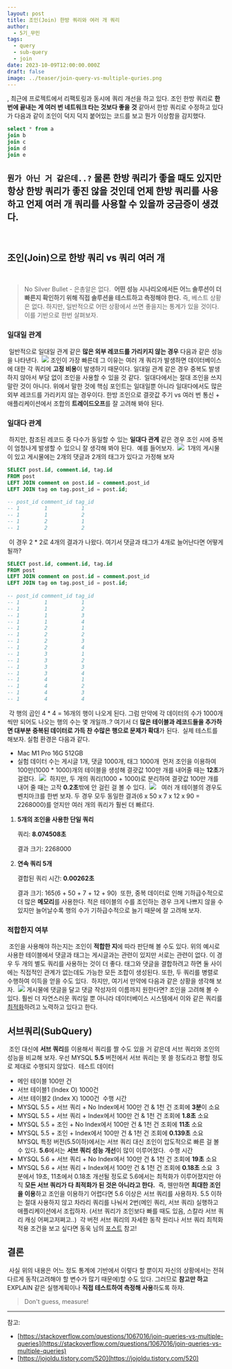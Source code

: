 ```yaml
---
layout: post
title: 조인(Join) 한방 쿼리와 여러 개 쿼리
author:
  - 5기_무민
tags:
  - query
  - sub-query
  - join
date: 2023-10-09T12:00:00.000Z
draft: false
image: ../teaser/join-query-vs-multiple-quries.png
---
```

,​
최근에 프로젝트에서 리팩토링과 동시에 쿼리 개선을 하고 있다. 조인 한방 쿼리로 **한 번에 끝내는 게 여러 번 네트워크 타는 것보다 좋을 것** 같아서 한방 쿼리로 수정하고 있다가 다음과 같이 조인이 덕지 덕지 붙어있는 코드를 보고 뭔가 이상함을 감지했다.
​
```sql
select * from a
join b
join c
join d
join e
```
​
`뭔가 아닌 거 같은데..?` 물론 한방 쿼리가 좋을 때도 있지만 항상 한방 쿼리가 좋진 않을 것인데 **언제 한방 쿼리를 사용하고 언제 여러 개 쿼리를 사용**할 수 있을까 궁금증이 생겼다.
​
---
​
## 조인(Join)으로 한방 쿼리 vs 쿼리 여러 개
​
> No Silver Bullet - 은총알은 없다.
​
**어떤 성능 시나리오에서든 어느 솔루션이 더 빠른지 확인하기 위해 직접 솔루션을 테스트하고 측정해야 한다.** 즉, 베스트 상황은 없다. 하지만, 일반적으로 어떤 상황에서 쓰면 좋을지는 통계가 있을 것이다. 이를 기반으로 한번 살펴보자.
​
### 일대일 관계
​
일반적으로 일대일 관계 같은 **많은 외부 레코드를 가리키지 않는 경우** 다음과 같은 성능을 나타낸다.
​
![](../images/2023-10-09-join-vs-multiple-performance_graph.png)
​
조인이 가장 빠른데 그 이유는 여러 개 쿼리가 발생하면 데이터베이스에 대한 각 쿼리에 **고정 비용**이 발생하기 때문이다. 일대일 관계 같은 경우 중복도 발생하지 않아서 부담 없이 조인을 사용할 수 있을 것 같다.
​
일대다에서는 절대 조인을 쓰지 말란 것이 아니다. 위에서 말한 것에 핵심 포인트는 일대일뿐 아니라 일대다에서도 많은 외부 레코드를 가리키지 않는 경우이다. 한방 조인으로 결괏값 주기 vs 여러 번 통신 + 애플리케이션에서 조합의 **트레이드오프**를 잘 고려해 봐야 된다.
​
### 일대다 관계
​
하지만, 참조된 레코드 중 다수가 동일할 수 있는 **일대다 관계** 같은 경우 조인 시에 중복이 엄청나게 발생할 수 있으니 잘 생각해 봐야 된다.
​
예를 들어보자.
​
![](../images/2023-10-09-join-vs-multiple-entities.png)
​
1개의 게시물이 있고 게시물에는 2개의 댓글과 2개의 태그가 있다고 가정해 보자
​
```sql
SELECT post.id, comment.id, tag.id
FROM post
LEFT JOIN comment on post.id = comment.post_id
LEFT JOIN tag on tag.post_id = post.id;
​
-- post_id comment_id tag_id
-- 1        1           1
-- 1        1           2
-- 1        2           1
-- 1        2           2
```
​
이 경우 2 * 2로 4개의 결과가 나왔다. 여기서 댓글과 태그가 4개로 늘어난다면 어떻게 될까?
​
```sql
SELECT post.id, comment.id, tag.id
FROM post
LEFT JOIN comment on post.id = comment.post_id
LEFT JOIN tag on tag.post_id = post.id;
​
-- post_id comment_id tag_id
-- 1        1           1
-- 1        1           2
-- 1        1           3
-- 1        1           4
-- 1        2           1
-- 1        2           2
-- 1        2           3
-- 1        2           4
-- 1        3           1
-- 1        3           2
-- 1        3           3
-- 1        3           4
-- 1        4           1
-- 1        4           2
-- 1        4           3
-- 1        4           4
```
​
각 행의 곱인 4 * 4 = 16개의 행이 나오게 된다. 그럼 만약에 각 데이터의 수가 1000개씩만 되어도 나오는 행의 수는 몇 개일까..? 여기서 더 **많은 테이블과 레코드들을 추가하면 대부분 중복된 데이터로 가득 찬 수많은 행으로 문제가 확대**가 된다.
​
실제 테스트를 해보자. 실험 환경은 다음과 같다.
- Mac M1 Pro 16G 512GB
- 실험 데이터 수는 게시글 1개, 댓글 1000개, 태그 1000개
​
먼저 조인을 이용하여 100만(1000 * 1000)개의 테이블을 생성해 결괏값 100만 개를 내어줄 때는 **12초**가 걸렸다.
​
![](../images/2023-10-09-join-vs-multiple-log1.png)
​
하지만, 두 개의 쿼리(1000 + 1000)로 분리하여 결괏값 100만 개를 내어 줄 때는 고작 **0.2초**밖에 안 걸린 걸 볼 수 있다.
​
![](../images/2023-10-09-join-vs-multiple-log2.png)
​
​
여러 개 테이블의 경우도 벤치마크를 한번 보자. 두 경우 모두 동일한 결과(6 x 50 x 7 x 12 x 90 = 2268000)를 얻지만 여러 개의 쿼리가 훨씬 더 빠르다.
​
1. **5개의 조인을 사용한 단일 쿼리**
    
    쿼리: **8.074508초**
    
    결과 크기: 2268000
    
2. **연속 쿼리 5개**
    
    결합된 쿼리 시간: **0.00262초**
    
    결과 크기: 165(6 + 50 + 7 + 12 + 90)
​
또한, 중복 데이터로 인해 기하급수적으로 더 많은 **메모리**를 사용한다. 적은 테이블의 수를 조인하는 경우 크게 나쁘지 않을 수 있지만 늘어날수록 행의 수가 기하급수적으로 늘기 때문에 잘 고려해 보자.
​
### 적합한지 여부
​
조인을 사용해야 하는지는 조인이 **적합한 지**에 따라 판단해 볼 수도 있다. 위의 예시로 사용한 테이블에서 댓글과 태그는 게시글과는 관련이 있지만 서로는 관련이 없다. 이 경우 두 개의 별도 쿼리를 사용하는 것이 더 좋다. 태그와 댓글을 결합하려고 하면 둘 사이에는 직접적인 관계가 없는데도 가능한 모든 조합이 생성된다. 또한, 두 쿼리를 병렬로 수행하여 이득을 얻을 수도 있다.
​
하지만, 여기서 만약에 다음과 같은 상황을 생각해 보자.
​
![](../images/2023-10-09-join-vs-multiple-entities-modified.png)
​
게시물에 댓글을 달고 댓글 작성자의 이름까지 원한다면? 조인을 고려해 볼 수 있다. 훨씬 더 자연스러운 쿼리일 뿐 아니라 데이터베이스 시스템에서 이와 같은 쿼리를 [최적화](https://dev.mysql.com/doc/refman/8.0/en/optimization.html)하려고 노력하고 있다고 한다.
​
## 서브쿼리(SubQuery)
​
조인 대신에 **서브 쿼리**를 이용해서 쿼리를 짤 수도 있을 거 같은데 서브 쿼리와 조인의 성능을 비교해 보자. 우선 MYSQL **5.5** 버전에서 서브 쿼리는 못 쓸 정도라고 평할 정도로 제대로 수행되지 않았다.
​
테스트 데이터
- 메인 테이블 100만 건
- 서브 테이블1 (Index O) 1000건
- 서브 테이블2 (Index X) 1000건
​
수행 시간
- MYSQL 5.5 + 서브 쿼리 + No Index에서 100만 건 & 1천 건 조회에 **3분**이 소요
- MYSQL 5.5 + 서브 쿼리 + Index에서 100만 건 & 1천 건 조회에 **1.8초** 소요
- MYSQL 5.5 + 조인 + No Index에서 100만 건 & 1천 건 조회에 **11초** 소요
- MYSQL 5.5 + 조인 + Index에서 100만 건 & 1천 건 조회에 **0.139초** 소요
​
MYSQL 특정 버전(5.5이하)에서는 서브 쿼리 대신 조인이 압도적으로 빠른 걸 볼 수 있다. **5.6**에서는 **서브 쿼리 성능 개선**이 많이 이루어졌다.
​
수행 시간
- MYSQL 5.6 + 서브 쿼리 + No Index에서 100만 건 & 1천 건 조회에 **19초** 소요
- MYSQL 5.6 + 서브 쿼리 + Index에서 100만 건 & 1천 건 조회에 **0.18초** 소요
​
3분에서 19초, 11초에서 0.18초 개선될 정도로 5.6에서는 최적화가 이루어졌지만 아직 **모든 서브 쿼리가 다 최적화가 된 것은 아니라고 한다.**
​
즉, 웬만하면 **최대한 조인을 이용**하고 조인을 이용하기 어렵다면 5.6 이상은 서브 쿼리를 사용하자. 5.5 이하는 절대 사용하지 않고 차라리 쿼리를 나눠서 2번(메인 쿼리, 서브 쿼리) 실행하고 애플리케이션에서 조립하자. (서브 쿼리가 조인보다 빠를 때도 있음, 스칼라 서브 쿼리 캐싱 어쩌고저쩌고..)
​
각 버전 서브 쿼리의 자세한 동작 원리나 서브 쿼리 최적화 적용 조건을 보고 싶다면 동욱 님의 [포스트](https://jojoldu.tistory.com/520) 참고!
​
## 결론
​
사실 위의 내용은 어느 정도 통계에 기반에서 이렇다 할 뿐이지 자신의 상황에서는 전혀 다르게 동작(고려해야 할 변수가 많기 때문에)할 수도 있다. 그러므로 **참고만 하고** EXPLAIN 같은 실행계획이나 **직접 테스트하여 측정해 사용**하도록 하자.
​
> Don't guess, measure!
​
---
참고:
- [https://stackoverflow.com/questions/1067016/join-queries-vs-multiple-queries](https://stackoverflow.com/questions/1067016/join-queries-vs-multiple-queries)
- [https://jojoldu.tistory.com/520](https://jojoldu.tistory.com/520)

